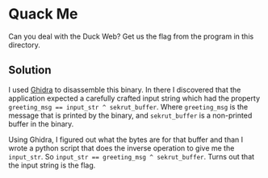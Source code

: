 # Quack Me
Can you deal with the Duck Web? Get us the flag from the program in this directory.

## Solution
I used [Ghidra](https://ghidra-sre.org/) to disassemble this binary. In there I discovered that the application expected a carefully crafted input string which had the property `greeting_msg == input_str ^ sekrut_buffer`. Where `greeting_msg` is the message that is printed by the binary, and `sekrut_buffer` is a non-printed buffer in the binary.

Using Ghidra, I figured out what the bytes are for that buffer and than I wrote a python script that does the inverse operation to give me the `input_str`. So `input_str == greeting_msg ^ sekrut_buffer`. Turns out that the input string is the flag.

